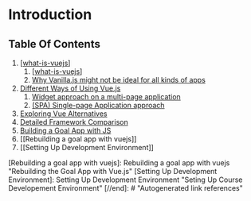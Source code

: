 # Introduction

## Table Of Contents

1. [[what-is-vuejs]]
    1. [[what-is-vuejs]]
    2. [Why Vanilla.js might not be ideal for all kinds of apps](what-is-vuejs.md#why-vanillajs-might-not-be-ideal-for-all-kinds-of-apps)
2. [Different Ways of Using Vue.js](different-ways-of-using-vuejs.md)
    1. [Widget approach on a multi-page application](different-ways-of-using-vuejs.md#widget-approach-on-a-multi-page-application)
    2. [(SPA) Single-page Application approach](different-ways-of-using-vuejs.md#(SPA)-Single-page-Application-approach)
3.  [Exploring Vue Alternatives](exploring-vue-alternatives.md)
4.  [Detailed Framework Comparison](detailed-framework-comparison.md)
5. [Building a Goal App with JS](building-a-goal-app-with-js.md)
6. [[Rebuilding a goal app with vuejs]]
7. [[Setting Up Development Environment]]


[//begin]: # "Autogenerated link references for markdown compatibility"
[what-is-vuejs]: what-is-vuejs "What is vue.js"
[Rebuilding a goal app with vuejs]: Rebuilding a goal app with vuejs "Rebuilding the Goal App with Vue.js"
[Setting Up Development Environment]: Setting Up Development Environment "Seting Up Course Developement Environment"
[//end]: # "Autogenerated link references"